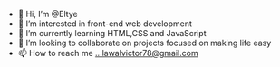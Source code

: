 - 👋 Hi, I’m @Eltye
- 👀 I’m interested in front-end web development
- 🌱 I’m currently learning HTML,CSS and JavaScript
- 💞️ I’m looking to collaborate on projects focused on making life easy
- 📫 How to reach me ...lawalvictor78@gmail.com

<!---
Eltye/Eltye is a ✨ special ✨ repository because its `README.md` (this file) appears on your GitHub profile.
You can click the Preview link to take a look at your changes.
--->
